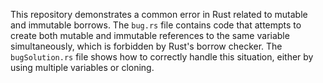 This repository demonstrates a common error in Rust related to mutable and immutable borrows.  The `bug.rs` file contains code that attempts to create both mutable and immutable references to the same variable simultaneously, which is forbidden by Rust's borrow checker.  The `bugSolution.rs` file shows how to correctly handle this situation, either by using multiple variables or cloning.